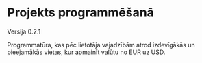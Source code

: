 # Projekts programmēšanā
Versija 0.2.1

Programmatūra, kas pēc lietotāja vajadzībām atrod izdevīgākās un pieejamākās vietas, kur apmainīt valūtu no EUR uz USD.
